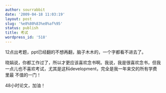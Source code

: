 ```yaml
---
author: sourrabbit
date: '2009-04-18 11:03:19'
layout: post
slug: '%e8%80%83%e8%af%95'
status: publish
title: 考试
wordpress_id: '518'
---
```


12点出考题，ppt已经翻的不想再翻，脑子木木的，一个字都看不进去了。

晓娟说，你都工作过了，所以才更应该喜欢念书啊。我说，我是很喜欢念书，但我一点儿也不喜欢考试，尤其是这科development，完全是我一年来交的所有学费里最
不值的一门！

48小时论文，加油！

